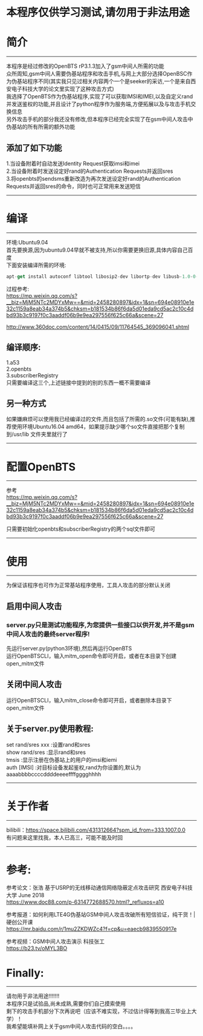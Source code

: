 # 本程序仅供学习测试,请勿用于非法用途
# 简介
***
本程序是经过修改的OpenBTS rP3.1.3加入了gsm中间人所需的功能  
众所周知,gsm中间人需要伪基站程序和攻击手机,与网上大部分选择OpenBSC作为伪基站程序不同(其实我只见过相关内容两个一个是seeker的采访,一个是来自西安电子科技大学的论文里实现了这种攻击方式)  
我选择了OpenBTS作为伪基站程序,实现了可以获取IMSI和IMEI,以及自定义rand并发送鉴权的功能,并且设计了python程序作为服务端,方便拓展以及与攻击手机交换信息  
另外攻击手机的部分我还没有修改,但本程序已经完全实现了在gsm中间人攻击中伪基站的所有所需的额外功能  

## 添加了如下功能
1.当设备附着时自动发送Identity Request获取imsi和imei  
2.当设备附着时发送设定好rand的Authentication Requests并返回sres  
3.将openbts的sendsms重新改造为再次发送设定好rand的Authentication Requests并返回sres的命令，同时也可正常用来发送短信  

***
# 编译
***
环境:Ubuntu9.04  
首先要换源,因为ubuntu9.04早就不被支持,所以你需要更换旧源,具体内容自己百度  
下面安装编译所需的环境:  
```javascript
apt-get install autoconf libtool libosip2-dev libortp-dev libusb-1.0-0-dev g++ sqlite3 libsqlite3-dev erlang libreadline6-dev libncurses5-dev libsqlite3-dev erlang libreadline6-dev libncurses5-dev
```
过程参考:  
https://mp.weixin.qq.com/s?__biz=MjM5NTc2MDYxMw==&mid=2458280897&idx=1&sn=694e08910e1e32c1159a8eab34a374b5&chksm=b181534b86f6da5d01eda9cd5ac2c10c4dbd93b3c9197f0c3aaddf06b9e9ea297556f625c66a&scene=27  

http://www.360doc.com/content/14/0415/09/11764545_369096041.shtml  

## 编译顺序:
1.a53  
2.openbts  
3.subscriberRegistry  
只需要编译这三个,上述链接中提到的别的东西一概不需要编译  
## 另一种方式
如果嫌麻烦可以使用我已经编译过的文件,而且包括了所需的.so文件(可能有缺),推荐使用环境Ubuntu16.04 amd64，如果提示缺少哪个so文件直接把那个复制到/usr/lib 文件夹里就行了  
***
# 配置OpenBTS
***
参考  
https://mp.weixin.qq.com/s?__biz=MjM5NTc2MDYxMw==&mid=2458280897&idx=1&sn=694e08910e1e32c1159a8eab34a374b5&chksm=b181534b86f6da5d01eda9cd5ac2c10c4dbd93b3c9197f0c3aaddf06b9e9ea297556f625c66a&scene=27  

只需要初始化openbts和subscriberRegistry的两个sql文件即可  
***
# 使用
***
为保证该程序也可作为正常基站程序使用，工具人攻击的部分默认关闭  
## 启用中间人攻击
### server.py只是测试功能程序,为您提供一些接口以供开发,并不是gsm中间人攻击的最终server程序!
先运行server.py(python3环境),然后再运行OpenBTS   
运行OpenBTSCLI，输入mitm_open命令即可开启，或者在本目录下创建open_mitm文件    
## 关闭中间人攻击
运行OpenBTSCLI，输入mitm_close命令即可开启，或者删除本目录下open_mitm文件 
## 关于server.py使用教程:
set rand/sres xxx :设置rand和sres  
show rand/sres    :显示rand和sres  
tmsis             :显示注册在伪基站上的用户的imsi和iemi  
auth [IMSI]       :对目标设备发起鉴权,rand为你设置的,默认为aaaabbbbccccddddeeeeffffgggghhhh  
***
# 关于作者
***
bilibili：https://space.bilibili.com/431312664?spm_id_from=333.1007.0.0  
有问题来这里找我，本人已高三，可能不能及时回
***
# 参考:
参考论文：张浩 基于USRP的无线移动通信网络隐蔽定点攻击研究 西安电子科技大学 June 2018  
https://www.doc88.com/p-6314772688570.html?_refluxos=a10  

参考报道：如何利用LTE4G伪基站GSM中间人攻击攻破所有短信验证，纯干货！|硬创公开课  
https://mr.baidu.com/r/1mu2ZKDWZc4?f=cp&u=eaecb9839550917e  

参考视频：GSM中间人攻击演示 科技张工  
https://b23.tv/oMYL3BO  
# Finally:
***
请勿用于非法用途!!!!!!!  
本程序只是试验品,尚未成熟,需要你们自己摸索使用  
剩下的攻击手机部分下次再说吧（应该不难实现，不过估计得等到我高三毕业上大学）！  
我希望能填补网上关于gsm中间人攻击代码的空白。。。。  
